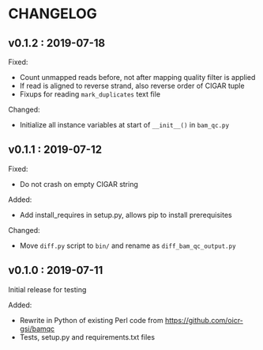 CHANGELOG
=========

v0.1.2 : 2019-07-18
-------------------

Fixed:
- Count unmapped reads before, not after mapping quality filter is applied
- If read is aligned to reverse strand, also reverse order of CIGAR tuple
- Fixups for reading `mark_duplicates` text file

Changed:
- Initialize all instance variables at start of `__init__()` in `bam_qc.py`

v0.1.1 : 2019-07-12
-------------------

Fixed:
- Do not crash on empty CIGAR string

Added:
- Add install_requires in setup.py, allows pip to install prerequisites

Changed:
- Move `diff.py` script to `bin/` and rename as `diff_bam_qc_output.py`

v0.1.0 : 2019-07-11
-------------------

Initial release for testing

Added:
- Rewrite in Python of existing Perl code from https://github.com/oicr-gsi/bamqc
- Tests, setup.py and requirements.txt files
